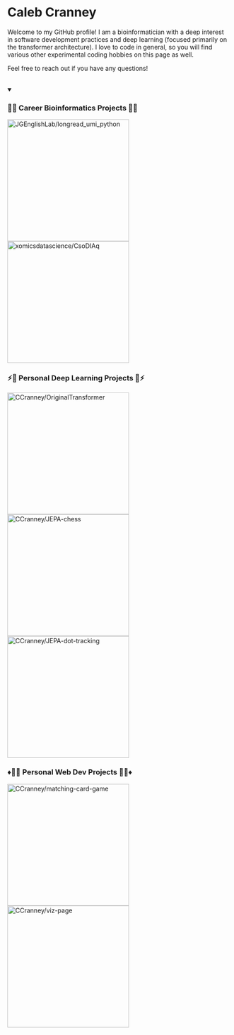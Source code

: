 # Caleb Cranney

<p align="left">
  Welcome to my GitHub profile! I am a bioinformatician with a deep interest in software development practices and deep learning (focused primarily on the transformer architecture). I love to code in general, so you will find various other experimental coding hobbies on this page as well. 
  
  Feel free to reach out if you have any questions!
</p>
<br/>

<details open>
  <summary><h3>🦠🧬 Career Bioinformatics Projects 🧬🦠</h3></summary>

  <!-- Repo info cards - https://github.com/anuraghazra/github-readme-stats -->
  <!-- Small repo cards (fork) - https://github.com/DenverCoder1/github-readme-stats -->
  <p align="left">
    <a href="https://github.com/JGEnglishLab/longread_umi_python" target="_blank"><img width="275" src="https://denvercoder1-github-readme-stats.vercel.app/api/pin/?username=JGEnglishLab&repo=longread_umi_python&theme=transparent&bg_color=1F222E&title_color=00C9B1&text_color=82ACF9&hide_border=false&icon_color=B792EB" alt="JGEnglishLab/longread_umi_python">    
    </a>
    <a href="https://github.com/xomicsdatascience/CsoDIAq" target="_blank"><img width="275" src="https://denvercoder1-github-readme-stats.vercel.app/api/pin/?username=xomicsdatascience&repo=CsoDIAq&theme=transparent&bg_color=1F222E&title_color=00C9B1&text_color=82ACF9&hide_border=false&icon_color=B792EB" alt="xomicsdatascience/CsoDIAq">    
    </a>
  </p>

  <summary><h3>⚡️🧠 Personal Deep Learning Projects 🧠⚡️</h3></summary>
  <p align="left">
    <a href="https://github.com/CCranney/OriginalTransformer" target="_blank"><img width="275" src="https://denvercoder1-github-readme-stats.vercel.app/api/pin/?username=CCranney&repo=OriginalTransformer&theme=transparent&bg_color=1F222E&title_color=00C9B1&text_color=82ACF9&hide_border=false&icon_color=B792EB" alt="CCranney/OriginalTransformer">    
    </a>
    <a href="https://github.com/CCranney/JEPA-chess" target="_blank"><img width="275" src="https://denvercoder1-github-readme-stats.vercel.app/api/pin/?username=CCranney&repo=JEPA-chess&theme=transparent&bg_color=1F222E&title_color=00C9B1&text_color=82ACF9&hide_border=false&icon_color=B792EB" alt="CCranney/JEPA-chess">    
    </a>    
    <a href="https://github.com/CCranney/JEPA-dot-tracking" target="_blank"><img width="275" src="https://denvercoder1-github-readme-stats.vercel.app/api/pin/?username=CCranney&repo=JEPA-dot-tracking&theme=transparent&bg_color=1F222E&title_color=00C9B1&text_color=82ACF9&hide_border=false&icon_color=B792EB" alt="CCranney/JEPA-dot-tracking">    
    </a>
  </p>
  <summary><h3>♦️👨‍💻 Personal Web Dev Projects 👨‍💻♦️</h3></summary>
  <p align="left">
    <a href="https://github.com/CCranney/matching-card-game" target="_blank"><img width="275" src="https://denvercoder1-github-readme-stats.vercel.app/api/pin/?username=CCranney&repo=matching-card-game&theme=transparent&bg_color=1F222E&title_color=00C9B1&text_color=82ACF9&hide_border=false&icon_color=B792EB" alt="CCranney/matching-card-game">    
    </a>
    <a href="https://github.com/CCranney/viz-page" target="_blank"><img width="275" src="https://denvercoder1-github-readme-stats.vercel.app/api/pin/?username=CCranney&repo=viz-page&theme=transparent&bg_color=1F222E&title_color=00C9B1&text_color=82ACF9&hide_border=false&icon_color=B792EB" alt="CCranney/viz-page">    
    </a>    
  </p>

</details>

<!--
**CCranney/CCranney** is a ✨ _special_ ✨ repository because its `README.md` (this file) appears on your GitHub profile.

Here are some ideas to get you started:

- 🔭 I’m currently working on ...
- 🌱 I’m currently learning ...
- 👯 I’m looking to collaborate on ...
- 🤔 I’m looking for help with ...
- 💬 Ask me about ...
- 📫 How to reach me: ...
- 😄 Pronouns: ...
- ⚡ Fun fact: ...
-->

